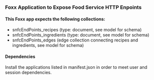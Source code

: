 
### Foxx Application to Expose Food Service HTTP Enpoints

#### This Foxx app expects the following collections:
 - snfcEndPoints_recipes (type: document, see model for schema)
 - snfcEndPoints_ingredients (type: document, see model for schema)
 - snfcEndPoints_edges (edge collection connecting recipes and ingredients, see model for schema)

#### Dependencies
Install the applications listed in manifest.json in order to meet user and session dependencies.